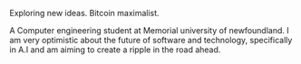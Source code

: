 Exploring new ideas.
Bitcoin maximalist.

A Computer engineering student at Memorial university of newfoundland. I am very optimistic about the future of software and technology, specifically in A.I and am aiming to create a ripple in the road ahead.

